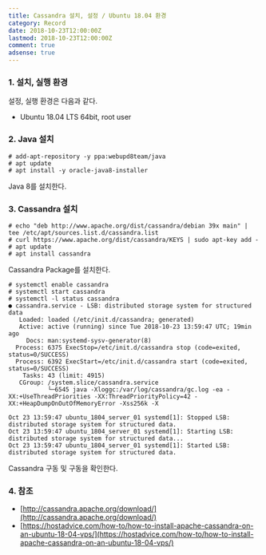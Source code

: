 ```yaml
---
title: Cassandra 설치, 설정 / Ubuntu 18.04 환경
category: Record
date: 2018-10-23T12:00:00Z
lastmod: 2018-10-23T12:00:00Z
comment: true
adsense: true
---
```


### 1. 설치, 실행 환경

설정, 실행 환경은 다음과 같다.
* Ubuntu 18.04 LTS 64bit, root user

### 2. Java 설치

~~~console
# add-apt-repository -y ppa:webupd8team/java
# apt update
# apt install -y oracle-java8-installer
~~~

Java 8를 설치한다.

### 3. Cassandra 설치

~~~console
# echo "deb http://www.apache.org/dist/cassandra/debian 39x main" |  tee /etc/apt/sources.list.d/cassandra.list
# curl https://www.apache.org/dist/cassandra/KEYS | sudo apt-key add -
# apt update
# apt install cassandra
~~~

Cassandra Package를 설치한다.

~~~console
# systemctl enable cassandra
# systemctl start cassandra
# systemctl -l status cassandra
● cassandra.service - LSB: distributed storage system for structured data
   Loaded: loaded (/etc/init.d/cassandra; generated)
   Active: active (running) since Tue 2018-10-23 13:59:47 UTC; 19min ago
     Docs: man:systemd-sysv-generator(8)
  Process: 6375 ExecStop=/etc/init.d/cassandra stop (code=exited, status=0/SUCCESS)
  Process: 6392 ExecStart=/etc/init.d/cassandra start (code=exited, status=0/SUCCESS)
    Tasks: 43 (limit: 4915)
   CGroup: /system.slice/cassandra.service
           └─6545 java -Xloggc:/var/log/cassandra/gc.log -ea -XX:+UseThreadPriorities -XX:ThreadPriorityPolicy=42 -XX:+HeapDumpOnOutOfMemoryError -Xss256k -X

Oct 23 13:59:47 ubuntu_1804_server_01 systemd[1]: Stopped LSB: distributed storage system for structured data.
Oct 23 13:59:47 ubuntu_1804_server_01 systemd[1]: Starting LSB: distributed storage system for structured data...
Oct 23 13:59:47 ubuntu_1804_server_01 systemd[1]: Started LSB: distributed storage system for structured data.
~~~

Cassandra 구동 및 구동을 확인한다.

### 4. 참조

* [http://cassandra.apache.org/download/](http://cassandra.apache.org/download/)
* [https://hostadvice.com/how-to/how-to-install-apache-cassandra-on-an-ubuntu-18-04-vps/](https://hostadvice.com/how-to/how-to-install-apache-cassandra-on-an-ubuntu-18-04-vps/)
